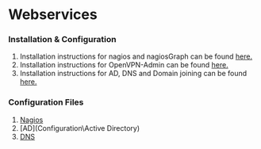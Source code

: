 # Webservices

### Installation & Configuration

1. Installation instructions for nagios and nagiosGraph can be found [here.](installNagios.md)<br>
2. Installation instructions for OpenVPN-Admin can be found [here.](OpenVPN-Admin.md)<br>
3. Installation instructions for AD, DNS and Domain joining can be found [here.](installNagios.md)<br>

### Configuration Files
1. [Nagios](Configuration\Nagios)<br>
2. [AD](Configuration\Active Directory)<br>
3. [DNS](Configuration\DNS)<br>
